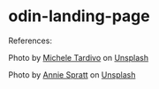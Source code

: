 # odin-landing-page

References:

Photo by <a href="https://unsplash.com/@micheletardivo?utm_content=creditCopyText&utm_medium=referral&utm_source=unsplash">Michele Tardivo</a> on <a href="https://unsplash.com/photos/a-white-vase-with-some-white-flowers-in-it-rzdyRKHOd1o?utm_content=creditCopyText&utm_medium=referral&utm_source=unsplash">Unsplash</a>

Photo by <a href="https://unsplash.com/@anniespratt?utm_content=creditCopyText&utm_medium=referral&utm_source=unsplash">Annie Spratt</a> on <a href="https://unsplash.com/photos/a-bunch-of-purple-and-blue-flowers-with-green-leaves-Enb4wNGqLwQ?utm_content=creditCopyText&utm_medium=referral&utm_source=unsplash">Unsplash</a>
